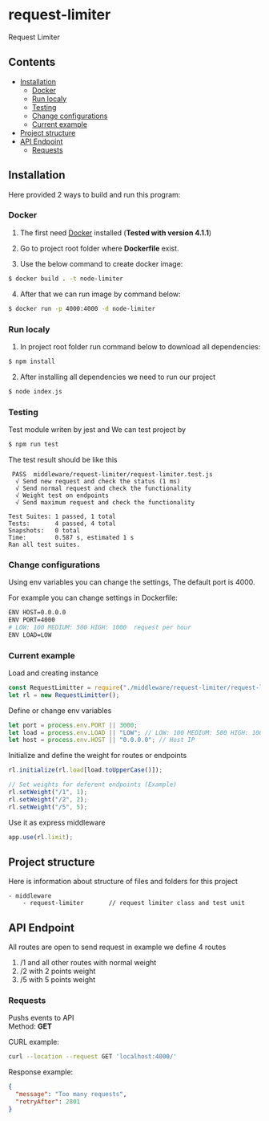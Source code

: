 # request-limiter

Request Limiter

## Contents

- [Installation](#installation)
  - [Docker](#docker)
  - [Run localy](#run-localy)
  - [Testing](#testing)
  - [Change configurations](#change-configurations)
  - [Current example](#current-example)
- [Project structure](#project-structure)
- [API Endpoint](#api-endpoint)
  - [Requests](#requests)

## Installation

Here provided 2 ways to build and run this program:

### Docker

1. The first need [Docker](https://docker.com/) installed (**Tested with version 4.1.1**)

2. Go to project root folder where **Dockerfile** exist.

3. Use the below command to create docker image:

```sh
$ docker build . -t node-limiter
```

4. After that we can run image by command below:

```sh
$ docker run -p 4000:4000 -d node-limiter
```

### Run localy

1. In project root folder run command below to download all dependencies:

```sh
$ npm install
```

2. After installing all dependencies we need to run our project

```sh
$ node index.js
```

### Testing

Test module writen by jest and We can test project by

```sh
$ npm run test
```

The test result should be like this

```
 PASS  middleware/request-limiter/request-limiter.test.js
  √ Send new request and check the status (1 ms)
  √ Send normal request and check the functionality
  √ Weight test on endpoints
  √ Send maximum request and check the functionality

Test Suites: 1 passed, 1 total
Tests:       4 passed, 4 total
Snapshots:   0 total
Time:        0.587 s, estimated 1 s
Ran all test suites.
```

### Change configurations

Using env variables you can change the settings, The default port is 4000.

For example you can change settings in Dockerfile:

```sh
ENV HOST=0.0.0.0
ENV PORT=4000
# LOW: 100 MEDIUM: 500 HIGH: 1000  request per hour
ENV LOAD=LOW
```

### Current example

Load and creating instance

```js
const RequestLimitter = require("./middleware/request-limiter/request-limiter");
let rl = new RequestLimitter();
```

Define or change env variables

```js
let port = process.env.PORT || 3000;
let load = process.env.LOAD || "LOW"; // LOW: 100 MEDIUM: 500 HIGH: 1000  request per hour
let host = process.env.HOST || "0.0.0.0"; // Host IP
```

Initialize and define the weight for routes or endpoints

```js
rl.initialize(rl.load[load.toUpperCase()]);

// Set weights for deferent endpoints (Example)
rl.setWeight("/1", 1);
rl.setWeight("/2", 2);
rl.setWeight("/5", 5);
```

Use it as express middleware

```js
app.use(rl.limit);
```

## Project structure

Here is information about structure of files and folders for this project

```
- middleware
	- request-limiter		// request limiter class and test unit
```

## API Endpoint

All routes are open to send request in example we define 4 routes

1. /1 and all other routes with normal weight
2. /2 with 2 points weight
3. /5 with 5 points weight

### Requests

Pushs events to API \
Method: **GET**

CURL example:

```sh
curl --location --request GET 'localhost:4000/'
```

Response example:

```json
{
  "message": "Too many requests",
  "retryAfter": 2801
}
```
